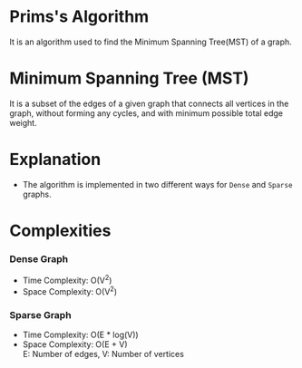 # Prims's Algorithm
It is an algorithm used to find the Minimum Spanning Tree(MST) of a graph.

# Minimum Spanning Tree (MST)
It is a subset of the edges of a given graph that connects all vertices in the graph, without forming any cycles, and with minimum possible total edge weight.

# Explanation
- The algorithm is implemented in two different ways for `Dense` and `Sparse` graphs.

# Complexities
### Dense Graph
- Time Complexity: O(V<sup>2</sup>)
- Space Complexity: O(V<sup>2</sup>)

### Sparse Graph
- Time Complexity: O(E * log(V))
- Space Complexity: O(E + V) <br>
E: Number of edges, V: Number of vertices

